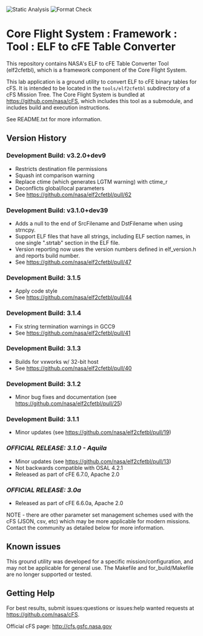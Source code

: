 ![Static Analysis](https://github.com/nasa/elf2cfetbl/workflows/Static%20Analysis/badge.svg)
![Format Check](https://github.com/nasa/elf2cfetbl/workflows/Format%20Check/badge.svg)

# Core Flight System : Framework : Tool : ELF to cFE Table Converter

This repository contains NASA's ELF to cFE Table Converter Tool (elf2cfetbl), which is a framework component of the Core Flight System.

This lab application is a ground utility to convert ELF to cFE binary tables for cFS. It is intended to be located in the `tools/elf2cfetbl` subdirectory of a cFS Mission Tree. The Core Flight System is bundled at <https://github.com/nasa/cFS>, which includes this tool as a submodule, and includes build and execution instructions.

See README.txt for more information.

## Version History

### Development Build: v3.2.0+dev9
- Restricts destination file permissions
- Squash int comparison warning
- Replace ctime (which generates LGTM warning) with ctime_r
- Deconflicts global/local parameters
- See  <https://github.com/nasa/elf2cfetbl/pull/62>

### Development Build: v3.1.0+dev39

- Adds a null to the end of SrcFilename and DstFilename when using strncpy.
- Support ELF files that have all strings, including ELF section names, in one single ".strtab" section in the ELF file.
- Version reporting now uses the version numbers defined in elf_version.h and reports build number.
- See  <https://github.com/nasa/elf2cfetbl/pull/47>

### Development Build: 3.1.5

- Apply code style
- See <https://github.com/nasa/elf2cfetbl/pull/44>

### Development Build: 3.1.4

- Fix string termination warnings in GCC9
- See <https://github.com/nasa/elf2cfetbl/pull/41>

### Development Build: 3.1.3

- Builds for vxworks w/ 32-bit host
- See <https://github.com/nasa/elf2cfetbl/pull/40>

### Development Build: 3.1.2

- Minor bug fixes and documentation (see <https://github.com/nasa/elf2cfetbl/pull/25>)

### Development Build: 3.1.1

- Minor updates (see <https://github.com/nasa/elf2cfetbl/pull/19>)

### **_OFFICIAL RELEASE: 3.1.0 - Aquila_**

- Minor updates (see <https://github.com/nasa/elf2cfetbl/pull/13>)
- Not backwards compatible with OSAL 4.2.1
- Released as part of cFE 6.7.0, Apache 2.0

### **_OFFICIAL RELEASE: 3.0a_**

- Released as part of cFE 6.6.0a, Apache 2.0

NOTE - there are other parameter set management schemes used with the cFS (JSON, csv, etc) which may be more applicable for modern missions. Contact the community as detailed below for more information.

## Known issues

This ground utility was developed for a specific mission/configuration, and may not be applicable for general use. The Makefile and for_build/Makefile are no longer supported or tested.

## Getting Help

For best results, submit issues:questions or issues:help wanted requests at <https://github.com/nasa/cFS>.

Official cFS page: <http://cfs.gsfc.nasa.gov>
